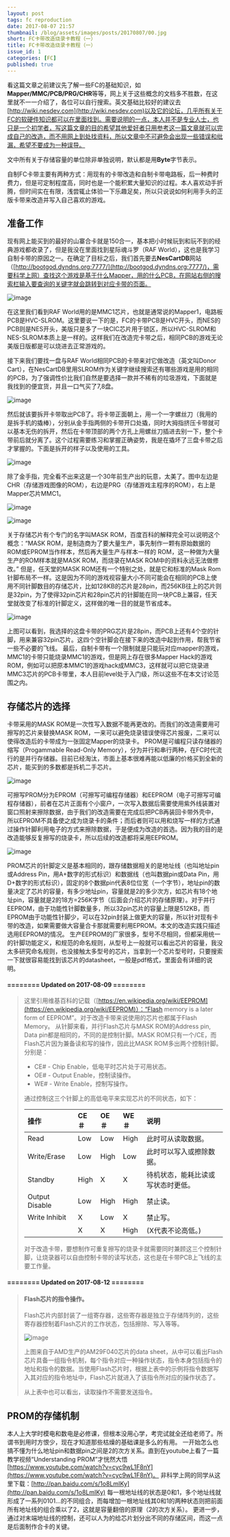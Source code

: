 ```yaml
---
layout: post
tags: fc reproduction
date: 2017-08-07 21:57
thumbnail: /blog/assets/images/posts/20170807/00.jpg
short: FC卡带改造烧录卡教程（一）
title: FC卡带改造烧录卡教程（一）
issue_id: 1
categories: [FC]
published: true
---
```


看这篇文章之前建议先了解一些FC的基础知识，如**Mapper/MMC/PCB/PRG/CHR**等等，网上关于这些概念的文档多不胜数，在这里就不一一介绍了，各位可以自行搜索。英文基础比较好的建议去[http://wiki.nesdev.com](http://wiki.nesdev.com)以及它的论坛，几乎所有关于FC的软硬件知识都可以在里面找到。需要说明的一点，本人并不是专业人士，也只是一个初学者，写这篇文章的目的希望其他爱好者只用参考这一篇文章就可以完成自己的改造，而不用网上到处找资料，所以文章中不可避免会出现一些错误和纰漏，希望不要成为一种误导。

<!--more-->

文中所有关于存储容量的单位除非单独说明，默认都是用**Byte**字节表示。

自制FC卡带主要有两种方式：用现有的卡带改造和自制卡带电路板，后一种费时费力，但是可定制程度高，同时也是一个能积累大量知识的过程。本人喜欢动手折腾，但时间实在有限，浅尝辄止体验一下乐趣足矣，所以只说说如何利用手头的正版卡带来改造并写入自己喜欢的游戏。

## 准备工作

现有网上能买到的最好的山寨合卡就是150合一，基本把小时候玩到和玩不到的经典游戏都收录了，但是我没在里面找到星际魂斗罗（RAF World），这也是我学习自制卡带的原因之一。在确定了目标之后，我们首先要去**NesCartDB**网站（[http://bootgod.dyndns.org:7777/](http://bootgod.dyndns.org:7777/)，需要科学上网）查找这个游戏是基于什么Mapper，用的什么PCB，在网站右侧的搜索栏输入要查询的关键字就会跳转到对应卡带的页面。

![image](/blog/assets/images/posts/20170807/01.png)

在这里我们看到RAF World用的是MMC1芯片，也就是通常说的Mapper1，电路板PCB是HVC-SLROM。这里要说一下的是，FC的卡带PCB是HVC开头，而NES的PCB则是NES开头，美版只是多了一块CIC芯片用于锁区，所以HVC-SLROM和NES-SLROM本质上是一样的。这样我们在改造完卡带之后，相同PCB的游戏无论美版日版都是可以烧进去正常游戏的。

接下来我们要找一盘与RAF World相同PCB的卡带来对它做改造（英文叫Donor Cart），在NesCartDB里用SLROM作为关键字继续搜索还有哪些游戏是用的相同的PCB，为了强调性价比我们自然是要选择一款并不稀有的垃圾游戏，下面就是我找到的便宜货，并且一口气买了7,8盘。

![image](/blog/assets/images/posts/20170807/02.jpg)

然后就该要拆开卡带取出PCB了。将卡带正面朝上，用一个一字螺丝刀（我用的是拆手机的撬棒），分别从金手指两侧的卡带开口处撬，同时大拇指挤压卡带就可以基本无伤的拆开，然后在卡带顶部的两个方孔上用螺丝刀插进去别一下，整个卡带前后就分离了。这个过程需要练习和掌握正确姿势，我是在撬坏了三盘卡带之后才掌握的。下面是拆开的样子以及使用的工具。

![image](/blog/assets/images/posts/20170807/03.jpg)

除了金手指，完全看不出来这是一个30年前生产出的玩意，太美了。图中左边是CHR（存储游戏图像的ROM），右边是PRG（存储游戏主程序的ROM），右上是Mapper芯片MMC1。

![image](/blog/assets/images/posts/20170807/04.jpg)

![image](/blog/assets/images/posts/20170807/05.jpg)

关于存储芯片有个专门的名字叫MASK ROM，百度百科的解释完全可以说明这个概念：“MASK ROM，是制造商为了要大量生产，事先制作一颗有原始数据的ROM或EPROM当作样本，然后再大量生产与样本一样的 ROM，这一种做为大量生产的ROM样本就是MASK ROM，而烧录在MASK ROM中的资料永远无法做修改。”
但是，任天堂的MASK ROM还有一个特别之处，就是它和标准的Mask Rom针脚布局不一样。这是因为不同的游戏视容量大小不同可能会在相同的PCB上使用不同针脚数目的存储芯片，比如128KB的芯片是28pin，而256KB往上的芯片则是32pin，为了使得32pin芯片和28pin芯片的针脚能在同一块PCB上兼容，任天堂就改变了标准的针脚定义，这样做的唯一目的就是节省成本。

![image](/blog/assets/images/posts/20170807/06.jpg)

上图可以看到，我选择的这盘卡带的PRG芯片是28pin，而PCB上还有4个空的针脚，用来兼容32pin芯片。这四个空针脚会在接下来的改造中起到作用，帮我节省一些不必要的飞线。
最后，自制卡带有一个限制就是只能玩对应mapper的游戏，MMC1的卡带只能烧录MMC1的游戏，但是网上存在很多Mapper Hack的游戏ROM，例如可以把原本MMC1的游戏hack成MMC3，这样就可以把它烧录进MMC3芯片的PCB卡带里，本人目前level处于入门级，所以这些不在本文讨论范围之内。

## 存储芯片的选择

卡带采用的MASK ROM是一次性写入数据不能再更改的。而我们的改造需要用可擦写的芯片来替换MASK ROM，一来可以避免烧录错误使得芯片报废，二来可以使得改造后的卡带成为一张固定Mapper的烧录卡。
PROM是可编程只读存储器的缩写（Progammable Read-Only Memory），分为并行和串行两种，在FC时代流行的是并行存储器。目前已经淘汰，市面上基本很难再能以低廉的价格买到全新的芯片，能买到的多数都是拆机二手芯片。

![image](/blog/assets/images/posts/20170807/07.jpg)

可擦写PROM分为EPROM（可擦写可编程存储器）和EEPROM（电子可擦写可编程存储器），前者在芯片正面有个小窗户，一次写入数据后需要使用紫外线装置对窗口照射来擦除数据，由于我们的改造需要在完成后把PCB再装回卡带外壳中，所以EPROM不具备使之成为烧录卡的条件；而后者则可以用和烧写一样的方式通过操作针脚利用电子的方式来擦除数据，于是便成为改造的首选。因为我的目的是改造能够反复擦写的烧录卡，所以后续的改造都将采用EEPROM。

![image](/blog/assets/images/posts/20170807/08.png)

PROM芯片的针脚定义是基本相同的，跟存储数据相关的是地址线（也叫地址pin或Address Pin，用A+数字的形式标识）和数据线（也叫数据pin或Data Pin，用D+数字的形式标识），固定的8个数据pin代表8位位宽（一个字节），地址pin的数量决定了芯片的容量，有多少地址pin，容量就是2的多少次方，如芯片有18个地址pin，容量就是2的18方=256K字节（后面会介绍芯片的存储原理）。对于并行EEPROM，由于功能性针脚数量多，所以32pin芯片的容量上限是512KB，而EPROM由于功能性针脚少，可以在32pin封装上做更大的容量，所以针对现有卡带的改造，如果需要做大容量合卡那就需要利用EPROM。本文的改造实践只描述选用EEPROM的情况。
生产EEPROM的厂家很多，型号不尽相同，但都采用统一的针脚功能定义，和规范的命名规则，从型号上一般就可以看出芯片的容量，我没太多研究命名规则，也没接触太多型号的芯片，当拿到一个芯片型号时，只要搜索一下就很容易能找到该芯片的datasheet，一般是pdf格式，里面会有详细的说明。

#### ======== Updated on 2017-08-09 ========
> 
> 这里引用维基百科的记载（[https://en.wikipedia.org/wiki/EEPROM](https://en.wikipedia.org/wiki/EEPROM)）：“Flash memory is a later form of EEPROM”。对于改造卡带来说使用的芯片也都属于Flash Memory。
> 从针脚来看，并行Flash芯片与MASK ROM的Address pin, Data pin都是相同的，不同的是控制针脚。MASK ROM只有一个/CE，而Flash芯片因为兼备读和写的操作，因此比MASK ROM多出两个控制针脚。分别是：
> 
> *   CE# - Chip Enable，低电平时芯片处于可用状态。
> *   OE# - Output Enable，控制读操作。
> *   WE# - Write Enable，控制写操作。
>
> 通过控制这三个针脚上的高低电平来实现芯片的不同状态，如下：
>
> | 操作           | CE＃  | OE＃  | WE＃  | 说明                                 |
> |:---------------|:------|:------|:------|:-------------------------------------|
> | Read           | Low   | Low   | High  | 此时可从读取数据。                   |
> | Write/Erase    | Low   | High  | Low   | 此时可以写入或擦除数据。             |
> | Standby        | High  | X     | X     | 待机状态，能耗比读或写状态时更低。   |
> | Output Disable | Low   | High  | High  | 禁止读。                             |
> | Write Inhibit  | X     | Low   | X     | 禁止写。                             |
> |                | X     | X     | High  | (X代表不论高低。)                    |
> 
> 对于改造卡带，要想制作可重复擦写的烧录卡就需要同时兼顾这三个控制针脚，让烧录器可以自由控制卡带的读写状态，这也是在卡带PCB上飞线的主要工作量。
 
#### ======== Updated on 2017-08-12 ========
> 
> #### Flash芯片的指令操作。
> Flash芯片内部封装了一组寄存器，这些寄存器是独立于存储阵列的，这些寄存器控制着Flash芯片的工作状态，包括擦除、写入等等。
> 
> ![image](/blog/assets/images/posts/20170807/09.png)
> 
> 上图来自于AMD生产的AM29F040芯片的data sheet，从中可以看出Flash芯片具备一组指令机制，每个指令对应一种操作状态，指令本身包括指令的地址和指令的数据。当使用Flash芯片时，根据上表中的示例将指令数据写入其对应的指令地址中，Flash芯片就进入了该指令所对应的操作状态了。
> 
> 从上表中也可以看出，读取操作不需要发送指令。


## PROM的存储机制

本人上大学时模电和数电是必修课，但根本没用心学，考完试就全还给老师了。所谓书到用时方恨少，现在才知道那些枯燥的基础课是多么的有用。
一开始怎么也搞不懂为什么地址pin和数据pin之间是2的次方关系。直到在youtube上看了一篇教学视频“Understanding PROM”才恍然大悟[https://www.youtube.com/watch?v=cyc9wL1F8nY](https://www.youtube.com/watch?v=cyc9wL1F8nY)。
非科学上网的同学从这里下载：[http://pan.baidu.com/s/1o8LmIKy](http://pan.baidu.com/s/1o8LmIKy)
每一根地址线的状态是0和1，多个地址线就形成了一系列0101…的不同组合，而每增加一根地址线其0和1的两种状态则把前面所有地址线的组合乘以了2，这就是容量翻倍的原理（2的次方关系）。
更进一步，通过对末端地址线的控制，还可以人为的给芯片划分出不同的存储区间，而这一点是后面制作合卡的关键。
